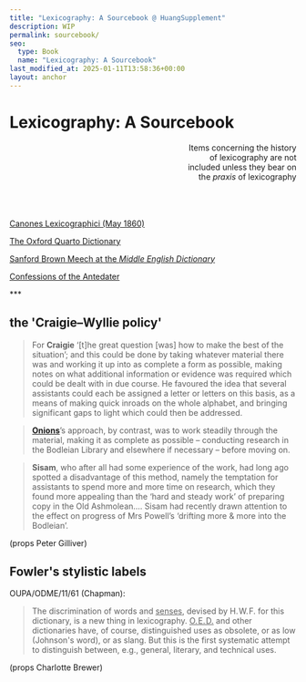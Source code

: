 ```yaml
---
title: "Lexicography: A Sourcebook @ HuangSupplement"
description: WIP
permalink: sourcebook/
seo:
  type: Book
  name: "Lexicography: A Sourcebook"
last_modified_at: 2025-01-11T13:58:36+00:00
layout: anchor
---
```

# Lexicography: A Sourcebook

<p align="right">Items concerning the history <br> of lexicography are not <br> included unless they bear on <br> the <em>praxis</em> of lexicography</p>

&nbsp;  
&nbsp;  
&nbsp;  
[Canones Lexicographici (May 1860)](https://books.google.com/books?id=LqxUAAAAcAAJ&pg=RA3-PA1#v=onepage&q&f=false)

[The Oxford Quarto Dictionary](https://www.henrysweet.org/bulletin-of-the-henry-sweet-society/blog-post-title-one-wj68m-s8yby)

[Sanford Brown Meech at the _Middle English Dictionary_](https://doi.org/10.1353/dic.1995.0015)

[Confessions of the Antedater](https://doi.org/10.1353/dic.2018.0011)

<span align="center">***</span>

## the 'Craigie–Wyllie policy'

> For **Craigie** ‘[t]he great question [was] how to make the best of the situation’;
and this could be done by taking whatever material there was and working it up into
as complete a form as possible, making notes on what additional information or
evidence was required which could be dealt with in due course. He favoured the idea
that several assistants could each be assigned a letter or letters on this basis, as a means
of making quick inroads on the whole alphabet, and bringing significant gaps to light
which could then be addressed.

> [**Onions**](https://t18d.github.io/HuangSupplement/dictionary/#onions-ct)’s approach, by contrast, was to work steadily
through the material, making it as complete as possible – conducting research in the
Bodleian Library and elsewhere if necessary – before moving on.

> **Sisam**, who after all
had some experience of the work, had long ago spotted a disadvantage of this method,
namely the temptation for assistants to spend more and more time on research, which
they found more appealing than the ‘hard and steady work’ of preparing copy in the
Old Ashmolean.… Sisam had recently drawn
attention to the effect on progress of Mrs Powell’s ‘drifting more & more into the Bodleian’.

(props Peter Gilliver)

## Fowler's stylistic labels

OUPA/ODME/11/61 (Chapman):

> The discrimination of words and <ins>senses</ins>, devised by H.&#8202;W.&#8202;F. for this
dictionary, is a new thing in lexicography. <ins>O.&#8202;E.&#8202;D.</ins> and other dictionaries
have, of course, distinguished uses as obsolete, or as low (Johnson's
word), or as slang. But this is the first systematic attempt to distinguish
between, e.g., general, literary, and technical uses.

(props Charlotte Brewer)
